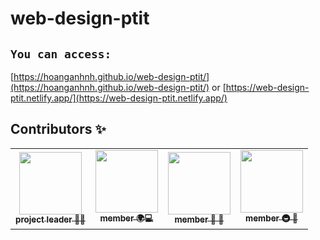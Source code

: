 # web-design-ptit

## `You can access:`
[https://hoanganhnh.github.io/web-design-ptit/](https://hoanganhnh.github.io/web-design-ptit/)
or
[https://web-design-ptit.netlify.app/](https://web-design-ptit.netlify.app/)

## Contributors ✨
<table>
    <tr>
        <td align="center">
            <a href="https://github.com/hoanganhnh">
                <img src="https://avatars.githubusercontent.com/u/75961695?v=4" width="100px;" alt=""/>
                <br />
                <sub><b>project leader 👀🔧</b></sub>
            </a>
        </td>
        <td align="center">
            <a href="https://github.com/huynq612">
                <img src="https://avatars.githubusercontent.com/u/95174776?v=4" width="100px;" alt=""/>
                <br />
                <sub><b>member 🌍💻</b></sub>
            </a>
        </td>
        <td align="center">
            <a href="https://github.com/vuht1302">
                <img src="https://avatars.githubusercontent.com/u/95228953?v=4" width="100px;" alt=""/>
                <br />
                <sub><b>member 📖 👀</b></sub>
            </a>
        </td>
        <td align="center"> 
            <a href="https://github.com/ThienPro123"> 
                <img src="https://avatars.githubusercontent.com/u/72809289?v=4" width="100px;" alt=""/>
                <br /> 
                <sub><b>member 🚇 🚧</b></sub> 
            </a> 
        </td>
    </tr>
</table>

